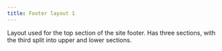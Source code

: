 ```yaml
---
title: Footer layout 1
---
```

Layout used for the top section of the site footer. Has three sections, with the third split into upper and lower sections.